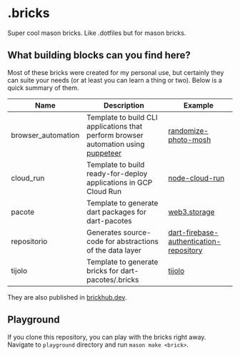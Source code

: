 # .bricks

Super cool mason bricks. Like .dotfiles but for mason bricks.

## What building blocks can you find here?

Most of these bricks were created for my personal use, but certainly they can suite your needs (or at least you can learn a thing or two). Below is a quick summary of them.

|Name|Description|Example|
|----|-----------|-------|
|browser_automation|Template to build CLI applications that perform browser automation using [puppeteer](https://github.com/xvrh/puppeteer-dart)|[randomize-photo-mosh](https://github.com/cobrinhas/randomize-photo-mosh)|
|cloud_run|Template to build ready-for-deploy applications in GCP Cloud Run|[node-cloud-run](https://github.com/freitzzz/node-cloud-run)|
|pacote|Template to generate dart packages for dart-pacotes|[web3.storage](https://github.com/dart-pacotes/web3.storage)|
|repositorio|Generates source-code for abstractions of the data layer|[dart-firebase-authentication-repository](https://github.com/freitzzz/dart-firebase-authentication-repository)|
|tijolo|Template to generate bricks for dart-pacotes/.bricks|[tijolo](https://github.com/dart-pacotes/.bricks/tree/master/tijolo)|

They are also published in [brickhub.dev](https://brickhub.dev/).

## Playground

If you clone this repository, you can play with the bricks right away. Navigate to `playground` directory and run `mason make <brick>`.